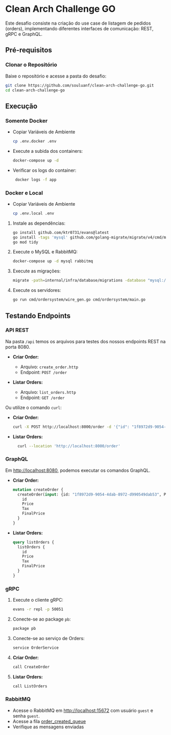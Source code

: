 # Clean Arch Challenge GO

Este desafio consiste na criação do use case de listagem de pedidos (orders), implementando diferentes interfaces de
comunicação: REST, gRPC e GraphQL.

## Pré-requisitos

### Clonar o Repositório

Baixe o repositório e acesse a pasta do desafio:

```bash
git clone https://github.com/souluanf/clean-arch-challenge-go.git
cd clean-arch-challenge-go
```

## Execução

### Somente Docker

- Copiar Variáveis de Ambiente

    ```bash
    cp .env.docker .env
    ```

- Execute a subida dos containers:

   ```bash
   docker-compose up -d
   ```
- Verificar os logs do container:

   ```bash
    docker logs -f app
   ```

### Docker e Local

- Copiar Variáveis de Ambiente

    ```bash
    cp .env.local .env
    ```

1. Instale as dependências:

   ```bash
   go install github.com/ktr0731/evans@latest
   go install -tags 'mysql' github.com/golang-migrate/migrate/v4/cmd/migrate@latest
   go mod tidy
   ```

2. Execute o MySQL e RabbitMQ:

   ```bash
   docker-compose up -d mysql rabbitmq
   ```

3. Execute as migrações:

   ```bash
   migrate -path=internal/infra/database/migrations -database "mysql://root:root@tcp(localhost:3306)/orders" -verbose up
   ```

4. Execute os servidores:

   ```bash
   go run cmd/ordersystem/wire_gen.go cmd/ordersystem/main.go
   ```

## Testando Endpoints

### API REST

Na pasta `/api` temos os arquivos para testes dos nossos endpoints REST na porta 8080.

- **Criar Order:**
    - Arquivo: `create_order.http`
    - Endpoint: `POST /order`

- **Listar Orders:**
    - Arquivo: `list_orders.http`
    - Endpoint: `GET /order`

Ou utilize o comando `curl`:

- **Criar Order:**
  ```bash
  curl -X POST http://localhost:8000/order -d '{"id": "1f8972d9-9054-4dab-8972-d990549dab54", "Price": 17.15, "Tax": 0.25}'
  ```
- **Listar Orders:**
  ```bash
    curl --location 'http://localhost:8000/order'
  ```

### GraphQL

Em [http://localhost:8080](http://localhost:8080), podemos executar os comandos GraphQL.

- **Criar Order:**
  ```graphql
  mutation createOrder {
    createOrder(input: {id: "1f8972d9-9054-4dab-8972-d990549dab53", Price: 17.15, Tax: 0.25}) {
      id
      Price
      Tax
      FinalPrice
    }
  }
  ```

- **Listar Orders:**
  ```graphql
  query listOrders {
    listOrders {
      id
      Price
      Tax
      FinalPrice
    }
  }
  ```

### gRPC

1. Execute o cliente gRPC:

   ```bash
   evans -r repl -p 50051
   ```

2. Conecte-se ao package `pb`:

   ```bash
   package pb
   ```

3. Conecte-se ao serviço de Orders:

   ```bash
   service OrderService
   ```

4. **Criar Order:**

   ```bash
   call CreateOrder
   ```

5. **Listar Orders:**

   ```bash
   call ListOrders
   ```

### RabbitMQ

- Acesse o RabbitMQ em [http://localhost:15672](http://localhost:15672) com usuário `guest` e senha `guest`.
- Acesse a fila [order_created_queue](http://localhost:15672/#/queues/%2F/order_created_queue)
- Verifique as mensagens enviadas